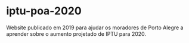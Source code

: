 # iptu-poa-2020
Website publicado em 2019 para ajudar os moradores de Porto Alegre a aprender sobre o aumento projetado de IPTU para 2020. 
